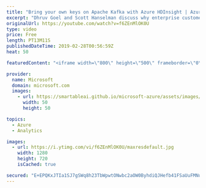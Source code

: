 ```yaml
---
title: "Bring your own keys on Apache Kafka with Azure HDInsight | Azure Friday"
excerpt: "Dhruv Goel and Scott Hanselman discuss why enterprise customers trust Apache Kafka on Azure HDInsight with their streaming ingestion needs. Get even more control over the security of your data at rest with Bring-Your-Own-Key encryption for Kafka. With Azure HDInsight, you get the best of open source"
originalUrl: https://youtube.com/watch?v=f6ZEnMlOK0U
type: video
price: Free
length: PT13M11S
publishedDateTime: 2019-02-28T00:56:59Z
heat: 50

featuredContent: "<iframe width=\"800\" height=\"500\" frameborder=\"0\" src=\"https://www.youtube.com/embed/f6ZEnMlOK0U\" allow=\"accelerometer; autoplay; encrypted-media; gyroscope; picture-in-picture\" allowfullscreen></iframe>"

provider:
  name: Microsoft
  domain: microsoft.com
  images:
    - url: https://smartableai.github.io/microsoft-azure/assets/images/organizations/microsoft.com-50x50.jpg
      width: 50
      height: 50

topics:
  - Azure
  - Analytics

images:
  - url: https://i.ytimg.com/vi/f6ZEnMlOK0U/maxresdefault.jpg
    width: 1280
    height: 720
    isCached: true

secured: "E+EPQKxJTIa1SJ7gSWq8h23TbWpwtONwbc2aOW0ByhdiQJHefb41FSaUuFMNunE0pDSUcQqHN6Lbo5bETpGBYAfjuaUe92MTHtBzgpAGeORB6yHAt7wHAOWBEDH+hR0X2j0BPkPupx2nwbRaF7i8Jde4nvUqRy7w9Auqi55SbS90EFMAAGF/tO8BW83F1ztP8H2KEUGpOHIYqw/O0FP2uqKV1v+8KVufVbfB5F1wh7qtWrpChiio1PxTx+G9TJ3mrohy35dIyDuRn86hVR0Bv/OBe7WM8zmlxRvSKX+vyti77/3EeThkRkkIJn2El0ReJX31EERXdkkZ1tEHOyMAnDiGIXXFDE7CEaBjkspMt/UcQzILTJIaQgFWIe8SQ8drk6Ku8sowsWN+8wHqRSJUbcPK8PFcgqE6DnCdqxE/PPo=;j9zJqpROW5IUQIePzZ5/2g=="
---
```


